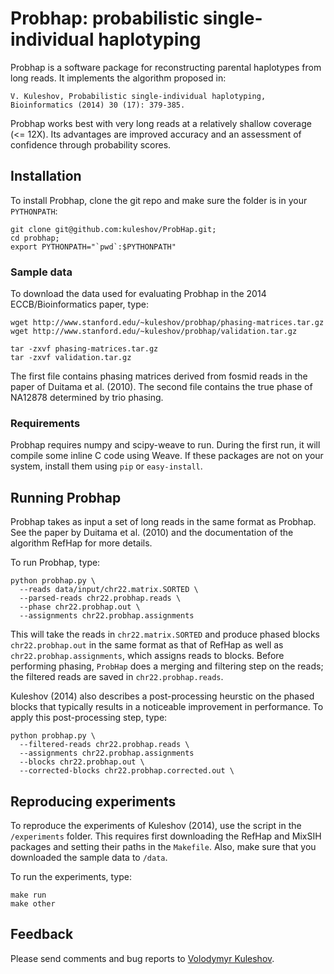 Probhap: probabilistic single-individual haplotyping
====================================================

Probhap is a software package for reconstructing parental haplotypes
from long reads. It implements the algorithm proposed in:

```
V. Kuleshov, Probabilistic single-individual haplotyping, Bioinformatics (2014) 30 (17): 379-385.
```

Probhap works best with very long reads at a relatively shallow coverage (<= 12X). Its advantages
are improved accuracy and an assessment of confidence through probability scores.

## Installation

To install Probhap, clone the git repo and make sure the folder is in your `PYTHONPATH`:

```
git clone git@github.com:kuleshov/ProbHap.git;
cd probhap;
export PYTHONPATH="`pwd`:$PYTHONPATH"
```

### Sample data

To download the data used for evaluating Probhap in the 2014
ECCB/Bioinformatics paper, type:

```
wget http://www.stanford.edu/~kuleshov/probhap/phasing-matrices.tar.gz
wget http://www.stanford.edu/~kuleshov/probhap/validation.tar.gz

tar -zxvf phasing-matrices.tar.gz
tar -zxvf validation.tar.gz
```

The first file contains phasing matrices derived from fosmid reads in the paper
of Duitama et al. (2010).
The second file contains the true phase of NA12878 determined by trio phasing.

### Requirements

Probhap requires numpy and scipy-weave to run. During the first run, it will compile some inline
C code using Weave. If these packages are not on your system, install them using `pip` or `easy-install`.

## Running Probhap

Probhap takes as input a set of long reads in the same format as Probhap.
See the paper by Duitama et al. (2010) and the documentation of the algorithm
RefHap for more details.

To run Probhap, type:

```
python probhap.py \
  --reads data/input/chr22.matrix.SORTED \
  --parsed-reads chr22.probhap.reads \
  --phase chr22.probhap.out \
  --assignments chr22.probhap.assignments
```

This will take the reads in `chr22.matrix.SORTED` and produce phased blocks `chr22.probhap.out`
in the same format as that of RefHap as well as `chr22.probhap.assignments`, which assigns
reads to blocks. Before performing phasing, `ProbHap` does a merging
and filtering step on the reads; the filtered reads are saved in `chr22.probhap.reads`.

Kuleshov (2014) also describes a post-processing heurstic on the phased blocks that typically
results in a noticeable improvement in performance. To apply this post-processing step, type:

```
python probhap.py \
  --filtered-reads chr22.probhap.reads \
  --assignments chr22.probhap.assignments
  --blocks chr22.probhap.out \
  --corrected-blocks chr22.probhap.corrected.out \
```

## Reproducing experiments

To reproduce the experiments of Kuleshov (2014), use the script in the `/experiments` folder.
This requires first downloading the RefHap and MixSIH packages and setting their paths
in the `Makefile`. Also, make sure that you downloaded the sample data to `/data`.

To run the experiments, type:
```
make run
make other
```

## Feedback

Please send comments and bug reports to [Volodymyr Kuleshov](http://www.stanford.edu/~kuleshov).
